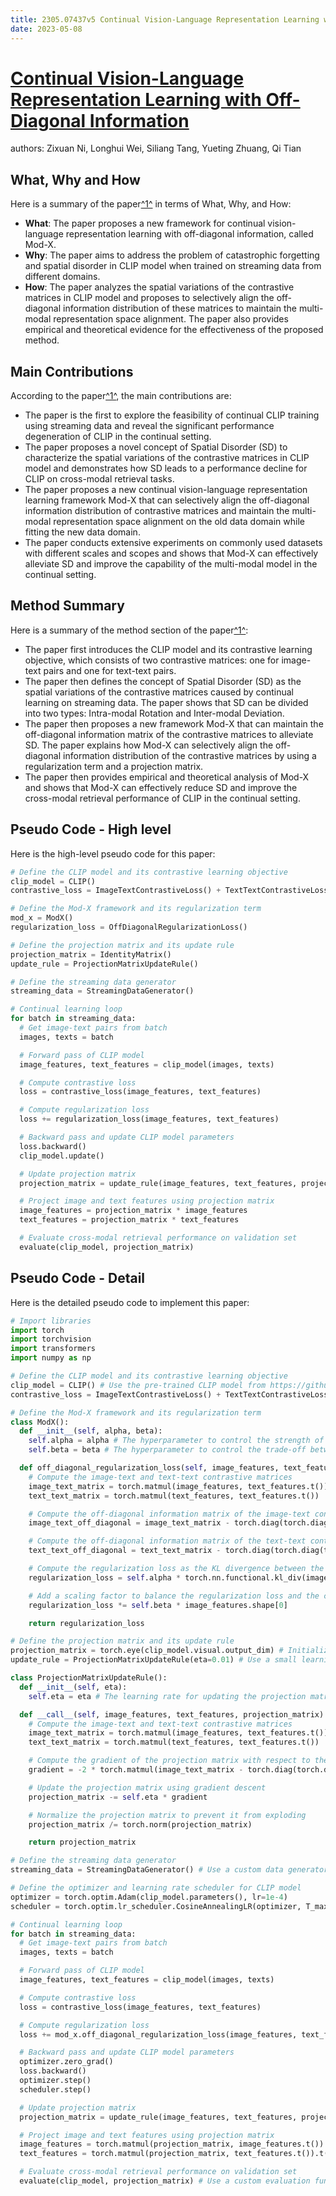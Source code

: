 ```yaml
---
title: 2305.07437v5 Continual Vision-Language Representation Learning with Off-Diagonal Information
date: 2023-05-08
---
```


# [Continual Vision-Language Representation Learning with Off-Diagonal Information](http://arxiv.org/abs/2305.07437v5)

authors: Zixuan Ni, Longhui Wei, Siliang Tang, Yueting Zhuang, Qi Tian


## What, Why and How

[1]: https://arxiv.org/pdf/2305.07437v5.pdf "Abstract 1. Introduction - arXiv.org"
[2]: https://arxiv.org/pdf/2305.07437 "PDF for 2305.07437 - arXiv.org"
[3]: https://academia.stackexchange.com/questions/55626/is-there-a-more-user-friendly-way-to-download-multiple-articles-from-arxiv "Is there a more user-friendly way to download multiple articles from arXiv?"

Here is a summary of the paper[^1^][1] in terms of What, Why, and How:

- **What**: The paper proposes a new framework for continual vision-language representation learning with off-diagonal information, called Mod-X.
- **Why**: The paper aims to address the problem of catastrophic forgetting and spatial disorder in CLIP model when trained on streaming data from different domains.
- **How**: The paper analyzes the spatial variations of the contrastive matrices in CLIP model and proposes to selectively align the off-diagonal information distribution of these matrices to maintain the multi-modal representation space alignment. The paper also provides empirical and theoretical evidence for the effectiveness of the proposed method.

## Main Contributions

[1]: https://arxiv.org/pdf/2305.07437v5.pdf "Abstract 1. Introduction - arXiv.org"
[2]: https://arxiv.org/pdf/2305.07437 "PDF for 2305.07437 - arXiv.org"
[3]: https://academia.stackexchange.com/questions/55626/is-there-a-more-user-friendly-way-to-download-multiple-articles-from-arxiv "Is there a more user-friendly way to download multiple articles from arXiv?"

According to the paper[^1^][1], the main contributions are:

- The paper is the first to explore the feasibility of continual CLIP training using streaming data and reveal the significant performance degeneration of CLIP in the continual setting.
- The paper proposes a novel concept of Spatial Disorder (SD) to characterize the spatial variations of the contrastive matrices in CLIP model and demonstrates how SD leads to a performance decline for CLIP on cross-modal retrieval tasks.
- The paper proposes a new continual vision-language representation learning framework Mod-X that can selectively align the off-diagonal information distribution of contrastive matrices and maintain the multi-modal representation space alignment on the old data domain while fitting the new data domain.
- The paper conducts extensive experiments on commonly used datasets with different scales and scopes and shows that Mod-X can effectively alleviate SD and improve the capability of the multi-modal model in the continual setting.

## Method Summary

[1]: https://arxiv.org/pdf/2305.07437v5.pdf "Abstract 1. Introduction - arXiv.org"
[2]: https://arxiv.org/pdf/2305.07437 "PDF for 2305.07437 - arXiv.org"
[3]: https://academia.stackexchange.com/questions/55626/is-there-a-more-user-friendly-way-to-download-multiple-articles-from-arxiv "Is there a more user-friendly way to download multiple articles from arXiv?"

Here is a summary of the method section of the paper[^1^][1]:

- The paper first introduces the CLIP model and its contrastive learning objective, which consists of two contrastive matrices: one for image-text pairs and one for text-text pairs.
- The paper then defines the concept of Spatial Disorder (SD) as the spatial variations of the contrastive matrices caused by continual learning on streaming data. The paper shows that SD can be divided into two types: Intra-modal Rotation and Inter-modal Deviation.
- The paper then proposes a new framework Mod-X that can maintain the off-diagonal information matrix of the contrastive matrices to alleviate SD. The paper explains how Mod-X can selectively align the off-diagonal information distribution of the contrastive matrices by using a regularization term and a projection matrix.
- The paper then provides empirical and theoretical analysis of Mod-X and shows that Mod-X can effectively reduce SD and improve the cross-modal retrieval performance of CLIP in the continual setting.

## Pseudo Code - High level

Here is the high-level pseudo code for this paper:

```python
# Define the CLIP model and its contrastive learning objective
clip_model = CLIP()
contrastive_loss = ImageTextContrastiveLoss() + TextTextContrastiveLoss()

# Define the Mod-X framework and its regularization term
mod_x = ModX()
regularization_loss = OffDiagonalRegularizationLoss()

# Define the projection matrix and its update rule
projection_matrix = IdentityMatrix()
update_rule = ProjectionMatrixUpdateRule()

# Define the streaming data generator
streaming_data = StreamingDataGenerator()

# Continual learning loop
for batch in streaming_data:
  # Get image-text pairs from batch
  images, texts = batch

  # Forward pass of CLIP model
  image_features, text_features = clip_model(images, texts)

  # Compute contrastive loss
  loss = contrastive_loss(image_features, text_features)

  # Compute regularization loss
  loss += regularization_loss(image_features, text_features)

  # Backward pass and update CLIP model parameters
  loss.backward()
  clip_model.update()

  # Update projection matrix
  projection_matrix = update_rule(image_features, text_features, projection_matrix)

  # Project image and text features using projection matrix
  image_features = projection_matrix * image_features
  text_features = projection_matrix * text_features

  # Evaluate cross-modal retrieval performance on validation set
  evaluate(clip_model, projection_matrix)
```

## Pseudo Code - Detail

Here is the detailed pseudo code to implement this paper:

```python
# Import libraries
import torch
import torchvision
import transformers
import numpy as np

# Define the CLIP model and its contrastive learning objective
clip_model = CLIP() # Use the pre-trained CLIP model from https://github.com/openai/CLIP
contrastive_loss = ImageTextContrastiveLoss() + TextTextContrastiveLoss() # Use the contrastive loss function from https://github.com/openai/CLIP/blob/main/clip/loss.py

# Define the Mod-X framework and its regularization term
class ModX():
  def __init__(self, alpha, beta):
    self.alpha = alpha # The hyperparameter to control the strength of the regularization term
    self.beta = beta # The hyperparameter to control the trade-off between image-text and text-text contrastive matrices

  def off_diagonal_regularization_loss(self, image_features, text_features):
    # Compute the image-text and text-text contrastive matrices
    image_text_matrix = torch.matmul(image_features, text_features.t())
    text_text_matrix = torch.matmul(text_features, text_features.t())

    # Compute the off-diagonal information matrix of the image-text contrastive matrix
    image_text_off_diagonal = image_text_matrix - torch.diag(torch.diag(image_text_matrix))

    # Compute the off-diagonal information matrix of the text-text contrastive matrix
    text_text_off_diagonal = text_text_matrix - torch.diag(torch.diag(text_text_matrix))

    # Compute the regularization loss as the KL divergence between the two off-diagonal information matrices
    regularization_loss = self.alpha * torch.nn.functional.kl_div(image_text_off_diagonal, text_text_off_diagonal, reduction='batchmean')

    # Add a scaling factor to balance the regularization loss and the contrastive loss
    regularization_loss *= self.beta * image_features.shape[0]

    return regularization_loss

# Define the projection matrix and its update rule
projection_matrix = torch.eye(clip_model.visual.output_dim) # Initialize the projection matrix as an identity matrix
update_rule = ProjectionMatrixUpdateRule(eta=0.01) # Use a small learning rate eta for updating the projection matrix

class ProjectionMatrixUpdateRule():
  def __init__(self, eta):
    self.eta = eta # The learning rate for updating the projection matrix

  def __call__(self, image_features, text_features, projection_matrix):
    # Compute the image-text and text-text contrastive matrices
    image_text_matrix = torch.matmul(image_features, text_features.t())
    text_text_matrix = torch.matmul(text_features, text_features.t())

    # Compute the gradient of the projection matrix with respect to the off-diagonal information matrix of the image-text contrastive matrix
    gradient = -2 * torch.matmul(image_text_matrix - torch.diag(torch.diag(image_text_matrix)), text_features)

    # Update the projection matrix using gradient descent
    projection_matrix -= self.eta * gradient

    # Normalize the projection matrix to prevent it from exploding
    projection_matrix /= torch.norm(projection_matrix)

    return projection_matrix

# Define the streaming data generator
streaming_data = StreamingDataGenerator() # Use a custom data generator that can simulate streaming data from different domains

# Define the optimizer and learning rate scheduler for CLIP model
optimizer = torch.optim.Adam(clip_model.parameters(), lr=1e-4)
scheduler = torch.optim.lr_scheduler.CosineAnnealingLR(optimizer, T_max=1000)

# Continual learning loop
for batch in streaming_data:
  # Get image-text pairs from batch
  images, texts = batch

  # Forward pass of CLIP model
  image_features, text_features = clip_model(images, texts)

  # Compute contrastive loss
  loss = contrastive_loss(image_features, text_features)

  # Compute regularization loss
  loss += mod_x.off_diagonal_regularization_loss(image_features, text_features)

  # Backward pass and update CLIP model parameters
  optimizer.zero_grad()
  loss.backward()
  optimizer.step()
  scheduler.step()

  # Update projection matrix
  projection_matrix = update_rule(image_features, text_features, projection_matrix)

  # Project image and text features using projection matrix
  image_features = torch.matmul(projection_matrix, image_features.t()).t()
  text_features = torch.matmul(projection_matrix, text_features.t()).t()

  # Evaluate cross-modal retrieval performance on validation set
  evaluate(clip_model, projection_matrix) # Use a custom evaluation function that can measure cross-modal retrieval performance on different domains
```